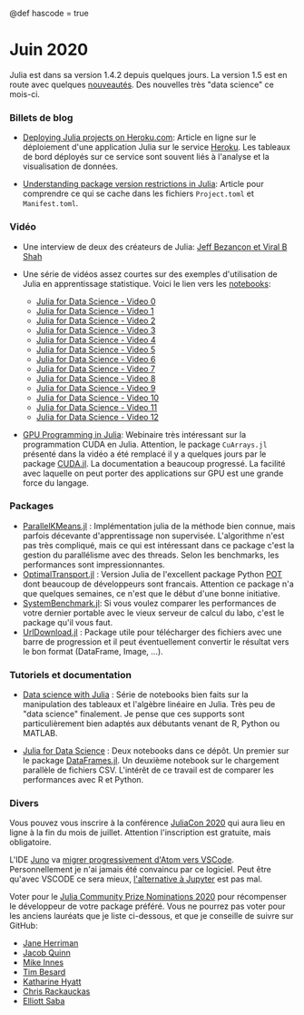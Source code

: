 @def hascode = true
# Juin 2020

Julia est dans sa version 1.4.2 depuis quelques jours. La version 1.5 est en route avec quelques [nouveautés](https://docs.julialang.org/en/v1.5-dev/NEWS/). Des nouvelles très "data science" ce mois-ci. 

### Billets de blog

- [Deploying Julia projects on Heroku.com](https://medium.com/@kimfung/deploying-julia-projects-on-heroku-com-eb8da5248134): Article en ligne sur le déploiement d'une application Julia sur le service [Heroku](https://www.heroku.com/free). Les tableaux de bord déployés sur ce service sont souvent liés à l'analyse et la visualisation de données.

- [Understanding package version restrictions in Julia](https://bkamins.github.io/julialang/2020/05/11/package-version-restrictions.html): Article pour comprendre ce qui se cache dans les fichiers `Project.toml` et `Manifest.toml`.

### Vidéo

- Une interview de deux des créateurs de Julia: [Jeff Bezancon et Viral B Shah](https://t.co/kv5hBqs9BN)

- Une série de vidéos assez courtes sur des exemples d'utilisation de Julia en apprentissage statistique. Voici le lien vers les [notebooks](https://github.com/JuliaAcademy/DataScience):

    - [Julia for Data Science - Video 0](https://youtu.be/AXgLWumAOhk)
    - [Julia for Data Science - Video 1](https://youtu.be/iG1dZBaxS-U)
    - [Julia for Data Science - Video 2](https://youtu.be/bndXPsRHPg0)
    - [Julia for Data Science - Video 3](https://youtu.be/AAGxWEJ_eWk)
    - [Julia for Data Science - Video 4](https://youtu.be/hIsYy04zO7U)
    - [Julia for Data Science - Video 5](https://youtu.be/cwurgt7cn5s)
    - [Julia for Data Science - Video 6](https://youtu.be/OQRPeIQasdo)
    - [Julia for Data Science - Video 7](https://youtu.be/5TCbIK_cpZE)
    - [Julia for Data Science - Video 8](https://youtu.be/1AgFyLpM3_4)
    - [Julia for Data Science - Video 9](https://youtu.be/7b9b6glGnjA)
    - [Julia for Data Science - Video 10](https://youtu.be/Oxi0Pfmskus)
    - [Julia for Data Science - Video 11](https://youtu.be/3DYJiAgApdk)
    - [Julia for Data Science - Video 12](https://youtu.be/-XvtUiNrCYM)

- [GPU Programming in Julia](https://youtu.be/9soe36Hqq3Y): Webinaire très intéressant sur la programmation CUDA en Julia. Attention, le package `CuArrays.jl` présenté dans la vidéo a été remplacé il y a quelques jours par le package [CUDA.jl](https://github.com/JuliaGPU/CUDA.jl). La documentation a beaucoup progressé. La facilité avec laquelle on peut porter des applications sur GPU est une grande force du langage.

### Packages 

- [ParallelKMeans.jl](https://pydatablog.github.io/ParallelKMeans.jl/stable/) : Implémentation julia de la méthode bien connue, mais parfois décevante d'apprentissage non supervisée. L'algorithme n'est pas très compliqué, mais ce qui est intéressant dans ce package c'est la gestion du parallélisme avec des threads. Selon les benchmarks, les performances sont impressionnantes.
- [OptimalTransport.jl](https://github.com/zsteve/OptimalTransport.jl) : Version Julia de l'excellent package Python [POT](https://github.com/PythonOT/POT) dont beaucoup de développeurs sont francais. Attention ce package n'a que quelques semaines, ce n'est que le début d'une bonne initiative.
- [SystemBenchmark.jl](https://github.com/ianshmean/SystemBenchmark.jl): Si vous voulez comparer les performances de votre dernier portable avec le vieux serveur de calcul du labo, c'est le package qu'il vous faut.
- [UrlDownload.jl](https://github.com/Arkoniak/UrlDownload.jl) : Package utile pour télécharger des fichiers avec une barre de progression et il peut éventuellement convertir le résultat vers le bon format (DataFrame, Image, ...).

### Tutoriels et documentation

- [Data science with Julia](https://github.com/tirthajyoti/Julia-data-science) : Série de notebooks bien faits sur la manipulation des tableaux et l'algèbre linéaire en Julia. Très peu de "data science" finalement. Je pense que ces supports sont particulièrement bien adaptés aux débutants venant de R, Python ou MATLAB.

- [Julia for Data Science](https://github.com/deepaksuresh/Julia-for-data-science) :  Deux notebooks dans ce dépôt. Un premier sur le package [DataFrames.jl](https://github.com/JuliaData/DataFrames.jl). Un deuxième notebook sur le chargement parallèle de fichiers CSV. L'intérêt de ce travail est de comparer les performances avec R et Python.

### Divers

Vous pouvez vous inscrire à la conférence [JuliaCon 2020](https://juliacon.org/2020/tickets/) qui aura lieu en ligne à la fin du mois de juillet. Attention l'inscription est gratuite, mais obligatoire.

L'IDE [Juno](https://junolab.org) va [migrer progressivement d'Atom vers VSCode](https://discourse.julialang.org/t/ann-juno-0-12-5/39744?u=aviatesk). Personnellement je n'ai jamais été convaincu par ce logiciel. Peut être qu'avec VSCODE ce sera mieux, [l'alternative à Jupyter](https://pbpython.com/notebook-alternative.html) est pas mal. 

Voter pour le [Julia Community Prize Nominations 2020](https://discourse.julialang.org/t/nominate-for-the-julia-community-prize-2020/40263) pour récompenser le développeur de votre package préféré. Vous ne pourrez pas voter pour les anciens lauréats que je liste ci-dessous, et que je conseille de suivre sur GitHub:

- [Jane Herriman](https://github.com/xorJane)
- [Jacob Quinn](https://github.com/quinnj)
- [Mike Innes](https://github.com/MikeInnes)
- [Tim Besard](https://github.com/maleadt)
- [Katharine Hyatt](https://github.com/kshyatt)
- [Chris Rackauckas](https://github.com/ChrisRackauckas)
- [Elliott Saba](https://github.com/staticfloat)
